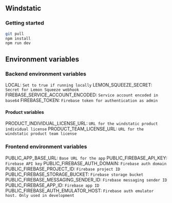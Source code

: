 ## Windstatic
### Getting started
```bash
git pull
npm install
npm run dev
```

## Environment variables

### Backend environment variables
LOCAL: `Set to true if running locally`
LEMON_SQUEEZE_SECRET: `Secret for Lemon Squeeze webhook`
FIREBASE_SERVICE_ACCOUNT_ENCODED: `Service account encoded in base64`
FIREBASE_TOKEN: `Firebase token for authentication as admin`

#### Product variables
PRODUCT_INDIVIDUAL_LICENSE_URL: `URL for the windstatic product individual license`
PRODUCT_TEAM_LICENSE_URL: `URL for the windstatic product team license`

### Frontend environment variables
PUBLIC_APP_BASE_URL: `Base URL for the app`
PUBLIC_FIREBASE_API_KEY: `Firebase API key`
PUBLIC_FIREBASE_AUTH_DOMAIN: `Firebase auth domain`
PUBLIC_FIREBASE_PROJECT_ID: `Firebase project ID`
PUBLIC_FIREBASE_STORAGE_BUCKET: `Firebase storage bucket`
PUBLIC_FIREBASE_MESSAGING_SENDER_ID: `Firebase messaging sender ID`
PUBLIC_FIREBASE_APP_ID: `Firebase app ID`
PUBLIC_FIREBASE_AUTH_EMULATOR_HOST: `Firebase auth emulator host. Only used in development`


